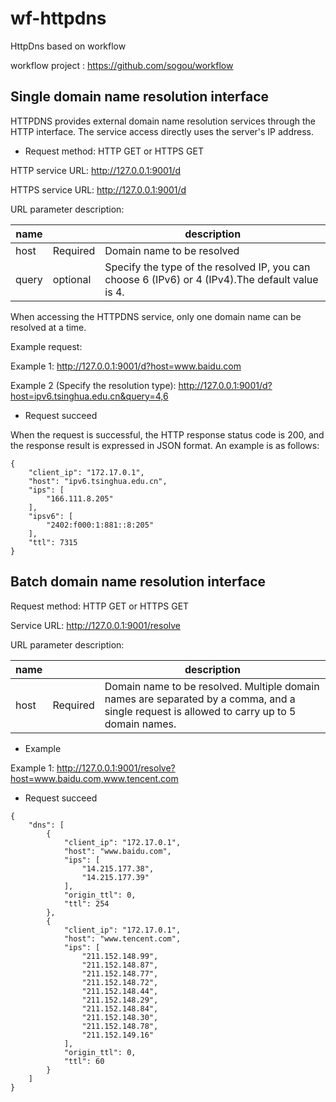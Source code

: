 # wf-httpdns

HttpDns based on workflow

workflow project : https://github.com/sogou/workflow

## Single domain name resolution interface

HTTPDNS provides external domain name resolution services through the HTTP interface. The service access directly uses the server's IP address. 

- Request method: HTTP GET or HTTPS GET

HTTP service URL: http://127.0.0.1:9001/d

HTTPS service URL: http://127.0.0.1:9001/d

URL parameter description:


|  name   |    | description   |
|  ----  | ----  | ----|
| host  | Required | Domain name to be resolved |
| query  | optional | Specify the type of the resolved IP, you can choose 6 (IPv6) or 4 (IPv4).The default value is 4.  |

When accessing the HTTPDNS service, only one domain name can be resolved at a time.

Example request:

Example 1: http://127.0.0.1:9001/d?host=www.baidu.com

Example 2 (Specify the resolution type): http://127.0.0.1:9001/d?host=ipv6.tsinghua.edu.cn&query=4,6

- Request succeed

When the request is successful, the HTTP response status code is 200, and the response result is expressed in JSON format. An example is as follows:

```
{
    "client_ip": "172.17.0.1",
    "host": "ipv6.tsinghua.edu.cn",
    "ips": [
        "166.111.8.205"
    ],
    "ipsv6": [
        "2402:f000:1:881::8:205"
    ],
    "ttl": 7315
}
```

## Batch domain name resolution interface

Request method: HTTP GET or HTTPS GET

Service URL: http://127.0.0.1:9001/resolve

URL parameter description:


|  name   |    | description   |
|  ----  | ----  | ----|
| host  | Required | Domain name to be resolved. Multiple domain names are separated by a comma, and a single request is allowed to carry up to 5 domain names.|

- Example 

Example 1: http://127.0.0.1:9001/resolve?host=www.baidu.com,www.tencent.com

- Request succeed

```
{
    "dns": [
        {
            "client_ip": "172.17.0.1",
            "host": "www.baidu.com",
            "ips": [
                "14.215.177.38",
                "14.215.177.39"
            ],
            "origin_ttl": 0,
            "ttl": 254
        },
        {
            "client_ip": "172.17.0.1",
            "host": "www.tencent.com",
            "ips": [
                "211.152.148.99",
                "211.152.148.87",
                "211.152.148.77",
                "211.152.148.72",
                "211.152.148.44",
                "211.152.148.29",
                "211.152.148.84",
                "211.152.148.30",
                "211.152.148.78",
                "211.152.149.16"
            ],
            "origin_ttl": 0,
            "ttl": 60
        }
    ]
}
```